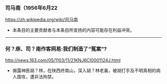 ### 司马南（1956年6月22
https://zh.wikipedia.org/wiki/司马南
- 本条目的主要贡献者与本条目所宣扬的内容可能存在利益冲突。
---
### 何？庥、司？南作客网易:我们制造了“冤案”?
http://news.163.com/05/1103/11/21KNJ6CI0001124J.html
- 揭露神医胡？林，在陕西终南山，深入胡？林老巢，被胡打手及不明真相的病人围攻，遭非法拘禁。